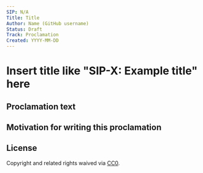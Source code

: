 ```yaml
---
SIP: N/A
Title: Title
Author: Name (GitHub username)
Status: Draft
Track: Proclamation
Created: YYYY-MM-DD
---
```


# Insert title like "SIP-X: Example title" here

## Proclamation text

## Motivation for writing this proclamation

## License
Copyright and related rights waived via [CC0](https://creativecommons.org/publicdomain/zero/1.0/).
